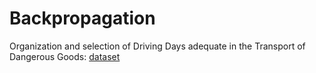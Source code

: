 # Backpropagation
Organization and selection of Driving Days adequate in the Transport of Dangerous Goods: [dataset](https://github.com/Prashant-JT/Backpropagation/blob/master/dataset.xls)
